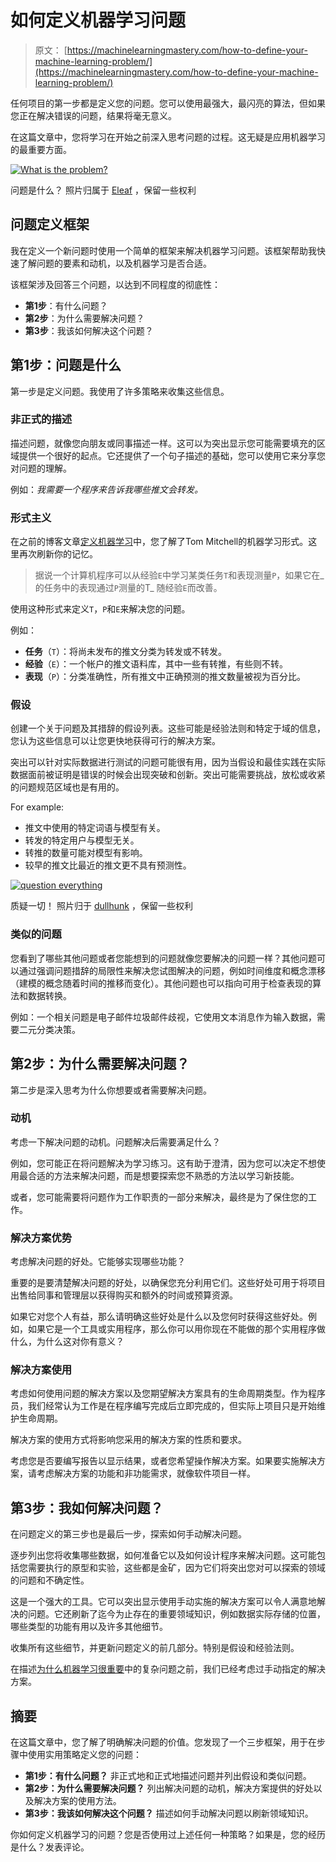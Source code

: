 # 如何定义机器学习问题

> 原文： [https://machinelearningmastery.com/how-to-define-your-machine-learning-problem/](https://machinelearningmastery.com/how-to-define-your-machine-learning-problem/)

任何项目的第一步都是定义您的问题。您可以使用最强大，最闪亮的算法，但如果您正在解决错误的问题，结果将毫无意义。

在这篇文章中，您将学习在开始之前深入思考问题的过程。这无疑是应用机器学习的最重要方面。

[![What is the problem?](img/728f17058ab4cb5e7538644838484248.jpg)](https://3qeqpr26caki16dnhd19sv6by6v-wpengine.netdna-ssl.com/wp-content/uploads/2013/12/question.jpg)

问题是什么？
照片归属于 [Eleaf](http://www.flickr.com/photos/eleaf/2536358399/sizes/l/) ，保留一些权利

## 问题定义框架

我在定义一个新问题时使用一个简单的框架来解决机器学习问题。该框架帮助我快速了解问题的要素和动机，以及机器学习是否合适。

该框架涉及回答三个问题，以达到不同程度的彻底性：

*   **第1步**：有什么问题？
*   **第2步**：为什么需要解决问题？
*   **第3步**：我该如何解决这个问题？

## 第1步：问题是什么

第一步是定义问题。我使用了许多策略来收集这些信息。

### 非正式的描述

描述问题，就像您向朋友或同事描述一样。这可以为突出显示您可能需要填充的区域提供一个很好的起点。它还提供了一个句子描述的基础，您可以使用它来分享您对问题的理解。

例如：_我需要一个程序来告诉我哪些推文会转发。_

### 形式主义

在之前的博客文章[定义机器学习](http://machinelearningmastery.com/what-is-machine-learning/ "What is Machine Learning: A Tour of Authoritative Definitions and a Handy One-Liner You Can Use")中，您了解了Tom Mitchell的机器学习形式。这里再次刷新你的记忆。

> 据说一个计算机程序可以从经验`E`中学习某类任务`T`和表现测量`P`，如果它在_的任务中的表现通过`P`测量的T_ 随经验`E`而改善。

使用这种形式来定义`T`，`P`和`E`来解决您的问题。

例如：

*   **任务**（`T`）：将尚未发布的推文分类为转发或不转发。
*   **经验**（`E`）：一个帐户的推文语料库，其中一些有转推，有些则不转。
*   **表现**（`P`）：分类准确性，所有推文中正确预测的推文数量被视为百分比。

### 假设

创建一个关于问题及其措辞的假设列表。这些可能是经验法则和特定于域的信息，您认为这些信息可以让您更快地获得可行的解决方案。

突出可以针对实际数据进行测试的问题可能很有用，因为当假设和最佳实践在实际数据面前被证明是错误的时候会出现突破和创新。突出可能需要挑战，放松或收紧的问题规范区域也是有用的。

For example:

*   推文中使用的特定词语与模型有关。
*   转发的特定用户与模型无关。
*   转推的数量可能对模型有影响。
*   较早的推文比最近的推文更不具有预测性。

[![question everything](img/c1ad17e98216756c24376c6529da4c02.jpg)](https://3qeqpr26caki16dnhd19sv6by6v-wpengine.netdna-ssl.com/wp-content/uploads/2013/12/question-everything.jpg)

质疑一切！
照片归于 [dullhunk](http://www.flickr.com/photos/dullhunk/202872717/sizes/l/) ，保留一些权利

### 类似的问题

您看到了哪些其他问题或者您能想到的问题就像您要解决的问题一样？其他问题可以通过强调问题措辞的局限性来解决您试图解决的问题，例如时间维度和概念漂移（建模的概念随着时间的推移而变化）。其他问题也可以指向可用于检查表现的算法和数据转换。

例如：一个相关问题是电子邮件垃圾邮件歧视，它使用文本消息作为输入数据，需要二元分类决策。

## 第2步：为什么需要解决问题？

第二步是深入思考为什么你想要或者需要解决问题。

### 动机

考虑一下解决问题的动机。问题解决后需要满足什么？

例如，您可能正在将问题解决为学习练习。这有助于澄清，因为您可以决定不想使用最合适的方法来解决问题，而是想要探索您不熟悉的方法以学习新技能。

或者，您可能需要将问题作为工作职责的一部分来解决，最终是为了保住您的工作。

### 解决方案优势

考虑解决问题的好处。它能够实现哪些功能？

重要的是要清楚解决问题的好处，以确保您充分利用它们。这些好处可用于将项目出售给同事和管理层以获得购买和额外的时间或预算资源。

如果它对您个人有益，那么请明确这些好处是什么以及您何时获得这些好处。例如，如果它是一个工具或实用程序，那么你可以用你现在不能做的那个实用程序做什么，为什么这对你有意义？

### 解决方案使用

考虑如何使用问题的解决方案以及您期望解决方案具有的生命周期类型。作为程序员，我们经常认为工作是在程序编写完成后立即完成的，但实际上项目只是开始维护生命周期。

解决方案的使用方式将影响您采用的解决方案的性质和要求。

考虑您是否要编写报告以显示结果，或者您希望操作解决方案。如果要实施解决方案，请考虑解决方案的功能和非功能需求，就像软件项目一样。

## 第3步：我如何解决问题？

在问题定义的第三步也是最后一步，探索如何手动解决问题。

逐步列出您将收集哪些数据，如何准备它以及如何设计程序来解决问题。这可能包括您需要执行的原型和实验，这些都是金矿，因为它们将突出您对可以探索的领域的问题和不确定性。

这是一个强大的工具。它可以突出显示使用手动实施的解决方案可以令人满意地解决的问题。它还刷新了迄今为止存在的重要领域知识，例如数据实际存储的位置，哪些类型的功能有用以及许多其他细节。

收集所有这些细节，并更新问题定义的前几部分。特别是假设和经验法则。

在描述[为什么机器学习很重要](http://machinelearningmastery.com/machine-learning-matters/ "Machine Learning Matters")中的复杂问题之前，我们已经考虑过手动指定的解决方案。

## 摘要

在这篇文章中，您了解了明确解决问题的价值。您发现了一个三步框架，用于在步骤中使用实用策略定义您的问题：

*   **第1步：有什么问题？** 非正式地和正式地描述问题并列出假设和类似问题。
*   **第2步：为什么需要解决问题？** 列出解决问题的动机，解决方案提供的好处以及解决方案的使用方法。
*   **第3步：我该如何解决这个问题？** 描述如何手动解决问题以刷新领域知识。

你如何定义机器学习的问题？您是否使用过上述任何一种策略？如果是，您的经历是什么？发表评论。